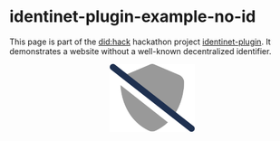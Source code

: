# identinet-plugin-example-no-id

This page is part of the [did:hack](https://didhack.xyz/) hackathon project
[identinet-plugin](https://github.com/identinet/identinet-plugin). It
demonstrates a website without a well-known decentralized identifier.

<div style="display: flex; justify-content: center;">
  <img src="./icons/shield-slash.svg" width="150" />
</div>
